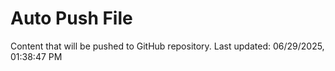 # Auto Push File

Content that will be pushed to GitHub repository.
Last updated: 06/29/2025, 01:38:47 PM